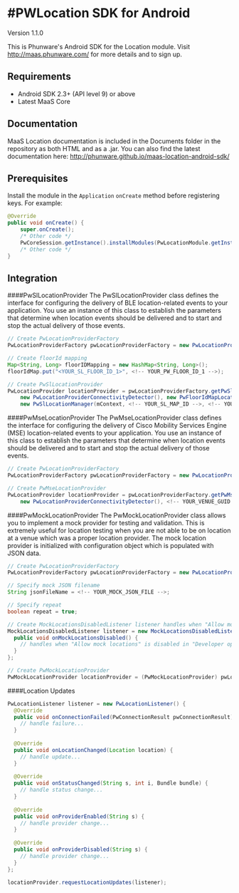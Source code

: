 #PWLocation SDK for Android
================

Version 1.1.0

This is Phunware's Android SDK for the Location module. Visit http://maas.phunware.com/ for more details and to sign up.



Requirements
------------
* Android SDK 2.3+ (API level 9) or above
* Latest MaaS Core



Documentation
-------------

MaaS Location documentation is included in the Documents folder in the repository as both HTML and as a .jar. You can also find the latest documentation here: http://phunware.github.io/maas-location-android-sdk/


Prerequisites
-------------

Install the module in the `Application` `onCreate` method before registering keys. For example:
``` Java
@Override
public void onCreate() {
    super.onCreate();
    /* Other code */
    PwCoreSession.getInstance().installModules(PwLocationModule.getInstance(), ...);
    /* Other code */
}
```


Integration
-----------

####PwSlLocationProvider
The PwSlLocationProvider class defines the interface for configuring the delivery of BLE location-related events to your application. You use an instance of this class to establish the parameters that determine when location events should be delivered and to start and stop the actual delivery of those events. 

```java
// Create PwLocationProviderFactory
PwLocationProviderFactory pwLocationProviderFactory = new PwLocationProviderFactory();

// Create floorId mapping
Map<String, Long> floorIDMapping = new HashMap<String, Long>();
floorIdMap.put("<YOUR_SL_FLOOR_ID_1>", <!-- YOUR_PW_FLOOR_ID_1 -->);

// Create PwSlLocationProvider
PwLocationProvider locationProvider = pwLocationProviderFactory.getPwSlLocationProvider(mContext,
    new PwLocationProviderConnectivityDetector(), new PwFloorIdMapLocationInterceptor(floorIDMapping),
    new PwSlLocationManager(mContext, <!-- YOUR_SL_MAP_ID -->, <!-- YOUR_SL_CUSTOMER_ID -->)));
```

####PwMseLocationProvider
The PwMseLocationProvider class defines the interface for configuring the delivery of Cisco Mobility Services Engine (MSE) location-related events to your application. You use an instance of this class to establish the parameters that determine when location events should be delivered and to start and stop the actual delivery of those events. 
```java
// Create PwLocationProviderFactory
PwLocationProviderFactory pwLocationProviderFactory = new PwLocationProviderFactory();

// Create PwMseLocationProvider
PwLocationProvider locationProvider = pwLocationProviderFactory.getPwMseLocationProvider(mContext, 
    new PwLocationProviderConnectivityDetector(), <!-- YOUR_VENUE_GUID -->);
```

####PwMockLocationProvider
The PwMockLocationProvider class allows you to implement a mock provider for testing and validation. This is extremely useful for location testing when you are not able to be on location at a venue which was a proper location provider. The mock location provider is initialized with configuration object which is populated with JSON data.

```java
// Create PwLocationProviderFactory
PwLocationProviderFactory pwLocationProviderFactory = new PwLocationProviderFactory();

// Specify mock JSON filename
String jsonFileName = <!-- YOUR_MOCK_JSON_FILE -->;

// Specify repeat
boolean repeat = true;

// Create MockLocationsDisabledListener listener handles when "Allow mock locations" is disabled in "Developer options"
MockLocationsDisabledListener listener = new MockLocationsDisabledListener() {
  public void onMockLocationsDisabled() {
    // handles when "Allow mock locations" is disabled in "Developer options" 
  }
};

// Create PwMockLocationProvider
PwMockLocationProvider locationProvider = (PwMockLocationProvider) pwLocationProviderFactory.getPwMockLocationProvider(mContext, jsonFileName, listener, repeat);
```

####Location Updates
```java
PwLocationListener listener = new PwLocationListener() {
  @Override
  public void onConnectionFailed(PwConnectionResult pwConnectionResult) {
    // handle failure...    
  }
  
  @Override
  public void onLocationChanged(Location location) {
    // handle update...
  }
  
  @Override
  public void onStatusChanged(String s, int i, Bundle bundle) {
    // handle status change...
  }
  
  @Override
  public void onProviderEnabled(String s) {
    // handle provider change...
  }
  
  @Override
  public void onProviderDisabled(String s) {
    // handle provider change...  
  }
};

locationProvider.requestLocationUpdates(listener);
```
